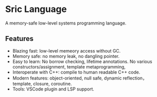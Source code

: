 # Sric Language
A memory-safe low-level systems programming language.

## Features
- Blazing fast: low-level memeory access without GC.
- Memory safe: no memory leak, no dangling pointer.
- Easy to learn: No borrow checking, lifetime annotations. No various constructors/assignment, template metaprogramming, 
- Interoperate with C++: compile to human readable C++ code.
- Modern features: object-oriented, null safe, dynamic reflection，template, closure, coroutine.
- Tools: VSCode plugin and LSP support.
